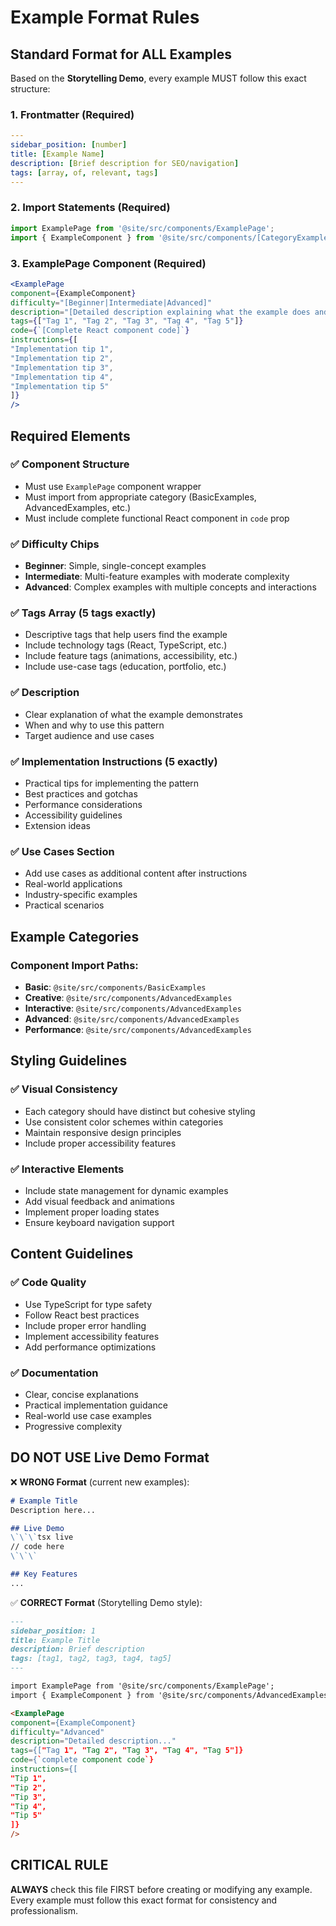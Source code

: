 # Example Format Rules

## Standard Format for ALL Examples

Based on the **Storytelling Demo**, every example MUST follow this exact structure:

### 1. Frontmatter (Required)
```yaml
---
sidebar_position: [number]
title: [Example Name]
description: [Brief description for SEO/navigation]
tags: [array, of, relevant, tags]
---
```

### 2. Import Statements (Required)
```jsx
import ExamplePage from '@site/src/components/ExamplePage';
import { ExampleComponent } from '@site/src/components/[CategoryExamples]';
```

### 3. ExamplePage Component (Required)
```jsx
<ExamplePage
component={ExampleComponent}
difficulty="[Beginner|Intermediate|Advanced]"
description="[Detailed description explaining what the example does and when to use it]"
tags={["Tag 1", "Tag 2", "Tag 3", "Tag 4", "Tag 5"]}
code={`[Complete React component code]`}
instructions={[
"Implementation tip 1",
"Implementation tip 2", 
"Implementation tip 3",
"Implementation tip 4",
"Implementation tip 5"
]}
/>
```

## Required Elements

### ✅ **Component Structure**
- Must use `ExamplePage` component wrapper
- Must import from appropriate category (BasicExamples, AdvancedExamples, etc.)
- Must include complete functional React component in `code` prop

### ✅ **Difficulty Chips** 
- **Beginner**: Simple, single-concept examples
- **Intermediate**: Multi-feature examples with moderate complexity
- **Advanced**: Complex examples with multiple concepts and interactions

### ✅ **Tags Array (5 tags exactly)**
- Descriptive tags that help users find the example
- Include technology tags (React, TypeScript, etc.)
- Include feature tags (animations, accessibility, etc.)
- Include use-case tags (education, portfolio, etc.)

### ✅ **Description**
- Clear explanation of what the example demonstrates
- When and why to use this pattern
- Target audience and use cases

### ✅ **Implementation Instructions (5 exactly)**
- Practical tips for implementing the pattern
- Best practices and gotchas
- Performance considerations
- Accessibility guidelines
- Extension ideas

### ✅ **Use Cases Section**
- Add use cases as additional content after instructions
- Real-world applications
- Industry-specific examples
- Practical scenarios

## Example Categories

### Component Import Paths:
- **Basic**: `@site/src/components/BasicExamples`
- **Creative**: `@site/src/components/AdvancedExamples` 
- **Interactive**: `@site/src/components/AdvancedExamples`
- **Advanced**: `@site/src/components/AdvancedExamples`
- **Performance**: `@site/src/components/AdvancedExamples`

## Styling Guidelines

### ✅ **Visual Consistency**
- Each category should have distinct but cohesive styling
- Use consistent color schemes within categories
- Maintain responsive design principles
- Include proper accessibility features

### ✅ **Interactive Elements**
- Include state management for dynamic examples
- Add visual feedback and animations
- Implement proper loading states
- Ensure keyboard navigation support

## Content Guidelines

### ✅ **Code Quality**
- Use TypeScript for type safety
- Follow React best practices
- Include proper error handling
- Implement accessibility features
- Add performance optimizations

### ✅ **Documentation**
- Clear, concise explanations
- Practical implementation guidance
- Real-world use case examples
- Progressive complexity

## DO NOT USE Live Demo Format

❌ **WRONG Format** (current new examples):
```markdown
# Example Title
Description here...

## Live Demo
\`\`\`tsx live
// code here
\`\`\`

## Key Features
...
```

✅ **CORRECT Format** (Storytelling Demo style):
```markdown
---
sidebar_position: 1
title: Example Title
description: Brief description
tags: [tag1, tag2, tag3, tag4, tag5]
---

import ExamplePage from '@site/src/components/ExamplePage';
import { ExampleComponent } from '@site/src/components/AdvancedExamples';

<ExamplePage
component={ExampleComponent}
difficulty="Advanced"
description="Detailed description..."
tags={["Tag 1", "Tag 2", "Tag 3", "Tag 4", "Tag 5"]}
code={`complete component code`}
instructions={[
"Tip 1",
"Tip 2", 
"Tip 3",
"Tip 4",
"Tip 5"
]}
/>
```

## CRITICAL RULE

**ALWAYS** check this file FIRST before creating or modifying any example. Every example must follow this exact format for consistency and professionalism.